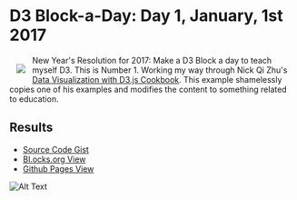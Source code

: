 # D3 Block-a-Day: Day 1, January, 1st 2017

<a href="https://dbetebenner.github.io/D3_01012017/"><img src="https://gist.githubusercontent.com/dbetebenner/c9597eb103257b4515f4d389d5e5aa6c/raw/2e7816add1a207e684f03deb430428c3077ede36/preview.png" align="left" hspace="12" vspace="15"></a>

New Year's Resolution for 2017: Make a D3 Block a day to teach myself D3. This is Number 1. Working my way
through Nick Qi Zhu's [Data Visualization with D3.js Cookbook](https://www.amazon.com/Data-Visualization-D3-js-Cookbook-Nick/dp/178216216X).
This example shamelessly copies one of his examples and modifies the content to something related to education.

## Results

* [Source Code Gist](https://gist.github.com/dbetebenner/c9597eb103257b4515f4d389d5e5aa6c)
* [Bl.ocks.org View](http://bl.ocks.org/dbetebenner/c9597eb103257b4515f4d389d5e5aa6c)
* [Github Pages View](https://dbetebenner.github.io/D3_01012017/)

![Alt Text](https://gist.githubusercontent.com/dbetebenner/c9597eb103257b4515f4d389d5e5aa6c/raw/2e7816add1a207e684f03deb430428c3077ede36/preview.png)
